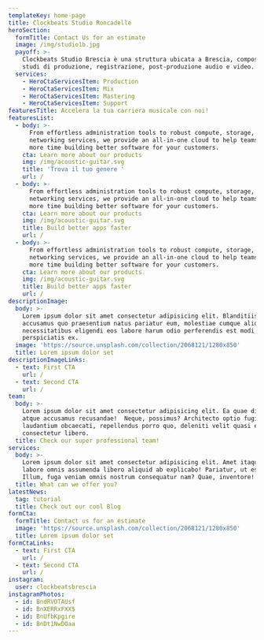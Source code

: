 ```yaml
---
templateKey: home-page
title: Clockbeats Studio Roncadelle
heroSection:
  formTitle: Contact Us for an estimate
  image: /img/studio1b.jpg
  payoff: >-
    Clockbeats Studio Brescia è una struttura ubicata a Brescia, composta da
    studi di produzione, registrazione, post-produzione audio e video.
  services:
    - HeroCtaServicesItem: Production
    - HeroCtaServicesItem: Mix
    - HeroCtaServicesItem: Mastering
    - HeroCtaServicesItem: Support
featuresTitle: Accelera la tua carriera musicale con noi!
featuresList:
  - body: >-
      From effortless administration tools to robust compute, storage, and
      networking services, we provide an all-in-one cloud to help teams spend
      more time building better software for your customers.
    cta: Learn more about our products
    img: /img/acoustic-guitar.svg
    title: 'Trova il tuo genere '
    url: /
  - body: >-
      From effortless administration tools to robust compute, storage, and
      networking services, we provide an all-in-one cloud to help teams spend
      more time building better software for your customers.
    cta: Learn more about our products
    img: /img/acoustic-guitar.svg
    title: Build better apps faster
    url: /
  - body: >-
      From effortless administration tools to robust compute, storage, and
      networking services, we provide an all-in-one cloud to help teams spend
      more time building better software for your customers.
    cta: Learn more about our products
    img: /img/acoustic-guitar.svg
    title: Build better apps faster
    url: /
descriptionImage:
  body: >-
    Lorem ipsum dolor sit amet consectetur adipisicing elit. Blanditiis magnam
    accusamus quo praesentium natus pariatur eum, molestiae cumque aliquam
    necessitatibus eligendi eos labore harum odio perferendis est modi
    perspiciatis ex.
  image: 'https://source.unsplash.com/collection/2068121/1280x850'
  title: Lorem ipsum dolor set
descriptionImageLinks:
  - text: First CTA
    url: /
  - text: Second CTA
    url: /
team:
  body: >-
    Lorem ipsum dolor sit amet consectetur adipisicing elit. Ea quae distinctio
    atque accusamus recusandae!  Neque, possimus? Architecto optio fugiat,
    laudantium obcaecati, repellendus porro quo, deleniti velit quasi ea 
    consectetur libero.
  title: Check our super professional team!
services:
  body: >-
    Lorem ipsum dolor sit amet consectetur adipisicing elit. Amet itaque odit
    labore omnis assumenda libero aliquid ab explicabo! Pariatur, ut esse.
    Illum, fuga veniam omnis nostrum consequatur nam? Quae, inventore!
  title: What can we offer you?
latestNews:
  tag: tutorial
  title: Check out our cool Blog
formCta:
  formTitle: Contact us for an estimate
  image: 'https://source.unsplash.com/collection/2068121/1280x850'
  title: Lorem ipsum dolor set
formCtaLinks:
  - text: First CTA
    url: /
  - text: Second CTA
    url: /
instagram:
  user: clockbeatsbrescia
instagramPhotos:
  - id: BndRVOTAUsf
  - id: BnXERRxFXXS
  - id: BnUfbKpgire
  - id: BnDt1NwDOaa
---
```


